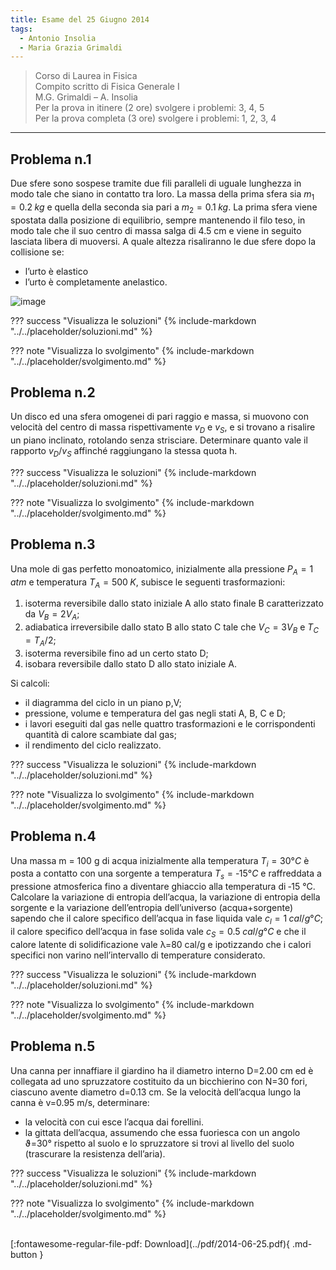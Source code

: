 ```yaml
---
title: Esame del 25 Giugno 2014
tags:
  - Antonio Insolia
  - Maria Grazia Grimaldi
---
```


>Corso di Laurea in Fisica <br>
Compito scritto di Fisica Generale I <br>
M.G. Grimaldi – A. Insolia <br>
Per la prova in itinere (2 ore) svolgere i problemi: 3, 4, 5 <br>
Per la prova completa (3 ore) svolgere i problemi: 1, 2, 3, 4 <br>

---

## Problema n.1
Due sfere sono sospese tramite due fili paralleli di uguale lunghezza in modo tale che siano in contatto tra loro. La massa della prima sfera sia $m_1=0.2 \; kg$ e quella della seconda sia pari a $m_2=0.1 \; kg$. La prima sfera viene spostata dalla posizione di equilibrio, sempre mantenendo il filo teso, in modo tale che il suo centro di massa salga di 4.5 cm e viene in seguito lasciata libera di muoversi. A quale altezza risaliranno le due sfere dopo la collisione se:

- l’urto è elastico
- l’urto è completamente anelastico.

![image](https://user-images.githubusercontent.com/77018886/153405204-e82daf93-a740-4666-8428-73f6d7f6dd5d.png)

??? success "Visualizza le soluzioni"
    {% include-markdown "../../placeholder/soluzioni.md" %}

??? note "Visualizza lo svolgimento"
    {% include-markdown "../../placeholder/svolgimento.md" %}

## Problema n.2
Un disco ed una sfera omogenei di pari raggio e massa, si muovono con velocità del centro di massa rispettivamente $v_D$ e $v_S$, e si trovano a risalire un piano inclinato, rotolando senza strisciare. Determinare quanto vale il rapporto $v_D/v_S$ affinché raggiungano la stessa quota h.

??? success "Visualizza le soluzioni"
    {% include-markdown "../../placeholder/soluzioni.md" %}

??? note "Visualizza lo svolgimento"
    {% include-markdown "../../placeholder/svolgimento.md" %}

## Problema n.3
Una mole di gas perfetto monoatomico, inizialmente alla pressione $P_A=1 \; atm$ e temperatura
$T_A=500 \; K$, subisce le seguenti trasformazioni:

1) isoterma reversibile dallo stato iniziale A allo stato finale B caratterizzato da $V_B=2 V_A$; <br>
2) adiabatica irreversibile dallo stato B allo stato C tale che $V_C=3 V_B$ e $T_C=T_A/2$; <br>
3) isoterma reversibile fino ad un certo stato D; <br>
4) isobara reversibile dallo stato D allo stato iniziale A. 

Si calcoli:

- il diagramma del ciclo in un piano p,V;
- pressione, volume e temperatura del gas negli stati A, B, C e D;
- i lavori eseguiti dal gas nelle quattro trasformazioni e le corrispondenti quantità di calore scambiate dal gas;
- il rendimento del ciclo realizzato.

??? success "Visualizza le soluzioni"
    {% include-markdown "../../placeholder/soluzioni.md" %}

??? note "Visualizza lo svolgimento"
    {% include-markdown "../../placeholder/svolgimento.md" %}

## Problema n.4
Una massa m = 100 g di acqua inizialmente alla temperatura $T_i = 30°C$ è posta a contatto con una sorgente a temperatura $T_s= ‐15°C$ e raffreddata a pressione atmosferica fino a diventare ghiaccio alla temperatura di ‐15 °C. Calcolare la variazione di entropia dell’acqua, la variazione di entropia della sorgente e la variazione dell’entropia dell’universo (acqua+sorgente) sapendo che il calore specifico dell’acqua in fase liquida vale $c_l = 1 \; cal/g °C$; il calore specifico dell’acqua in fase solida vale $c_S = 0.5 \; cal/g °C$ e che il calore latente di solidificazione vale λ=80 cal/g e ipotizzando che i calori specifici non varino nell’intervallo di temperature considerato.

??? success "Visualizza le soluzioni"
    {% include-markdown "../../placeholder/soluzioni.md" %}

??? note "Visualizza lo svolgimento"
    {% include-markdown "../../placeholder/svolgimento.md" %}


## Problema n.5
Una canna per innaffiare il giardino ha il diametro interno D=2.00 cm ed è collegata ad uno spruzzatore costituito da un bicchierino con N=30 fori, ciascuno avente diametro d=0.13 cm. Se la velocità dell’acqua lungo la canna è v=0.95 m/s, determinare:

- la velocità con cui esce l’acqua dai forellini.
- la gittata dell’acqua, assumendo che essa fuoriesca con un angolo ϑ=30° rispetto al suolo e lo spruzzatore si trovi al livello del suolo (trascurare la resistenza dell’aria).

??? success "Visualizza le soluzioni"
    {% include-markdown "../../placeholder/soluzioni.md" %}

??? note "Visualizza lo svolgimento"
    {% include-markdown "../../placeholder/svolgimento.md" %}

<br>
[:fontawesome-regular-file-pdf: Download](../pdf/2014-06-25.pdf){ .md-button }

